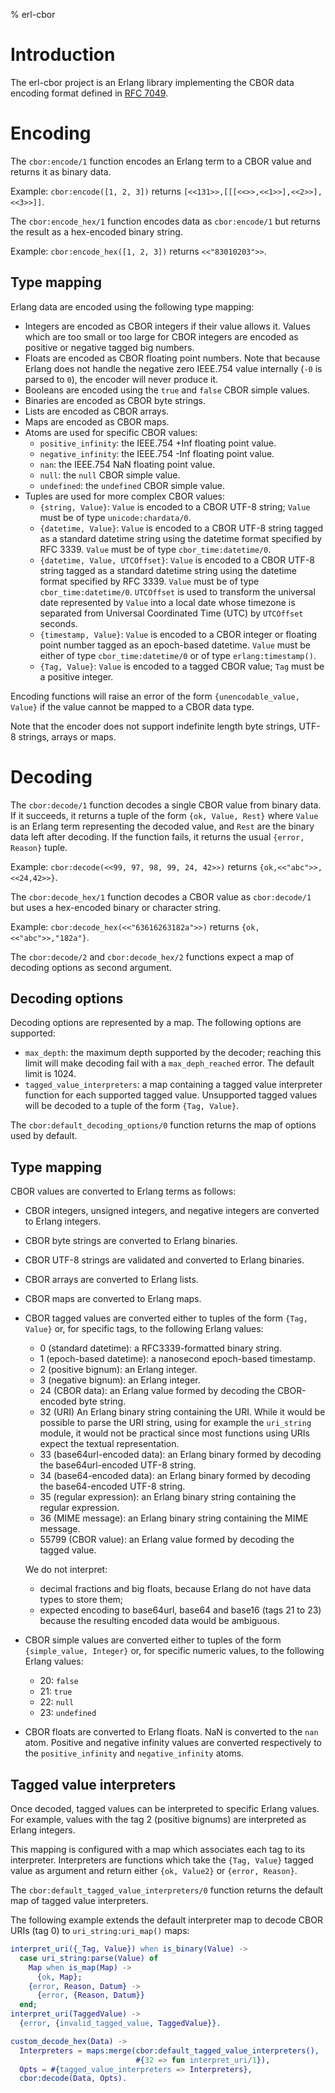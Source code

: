 % erl-cbor

# Introduction
The erl-cbor project is an Erlang library implementing the CBOR data encoding
format defined in [RFC 7049](https://tools.ietf.org/html/rfc7049).

# Encoding
The `cbor:encode/1` function encodes an Erlang term to a CBOR value and
returns it as binary data.

Example: `cbor:encode([1, 2, 3])` returns `[<<131>>,[[[<<>>,<<1>>],<<2>>],<<3>>]]`.

The `cbor:encode_hex/1` function encodes data as `cbor:encode/1` but returns
the result as a hex-encoded binary string.

Example: `cbor:encode_hex([1, 2, 3])` returns `<<"83010203">>`.

## Type mapping
Erlang data are encoded using the following type mapping:

- Integers are encoded as CBOR integers if their value allows it. Values which
  are too small or too large for CBOR integers are encoded as positive or
  negative tagged big numbers.
- Floats are encoded as CBOR floating point numbers. Note that because Erlang
  does not handle the negative zero IEEE.754 value internally (`-0` is parsed
  to `0`), the encoder will never produce it.
- Booleans are encoded using the `true` and `false` CBOR simple values.
- Binaries are encoded as CBOR byte strings.
- Lists are encoded as CBOR arrays.
- Maps are encoded as CBOR maps.
- Atoms are used for specific CBOR values:
  - `positive_infinity`: the IEEE.754 +Inf floating point value.
  - `negative_infinity`: the IEEE.754 -Inf floating point value.
  - `nan`: the IEEE.754 NaN floating point value.
  - `null`: the `null` CBOR simple value.
  - `undefined`: the `undefined` CBOR simple value.
- Tuples are used for more complex CBOR values:
  - `{string, Value}`: `Value` is encoded to a CBOR UTF-8 string; `Value` must
    be of type `unicode:chardata/0`.
  - `{datetime, Value}`: `Value` is encoded to a CBOR UTF-8 string tagged as a
    standard datetime string using the datetime format specified by
    RFC 3339. `Value` must be of type `cbor_time:datetime/0`.
  - `{datetime, Value, UTCOffset}`: `Value` is encoded to a CBOR UTF-8 string
    tagged as a standard datetime string using the datetime format specified
    by RFC 3339. `Value` must be of type `cbor_time:datetime/0`. `UTCOffset`
    is used to transform the universal date represented by `Value` into a
    local date whose timezone is separated from Universal Coordinated Time
    (UTC) by `UTCOffset` seconds.
  - `{timestamp, Value}`: `Value` is encoded to a CBOR integer or floating
    point number tagged as an epoch-based datetime. `Value` must be either of
    type `cbor_time:datetime/0` or of type `erlang:timestamp()`.
  - `{Tag, Value}`: `Value` is encoded to a tagged CBOR value; `Tag` must be a
    positive integer.

Encoding functions will raise an error of the form `{unencodable_value,
Value}` if the value cannot be mapped to a CBOR data type.

Note that the encoder does not support indefinite length byte strings, UTF-8
strings, arrays or maps.

# Decoding
The `cbor:decode/1` function decodes a single CBOR value from binary data. If
it succeeds, it returns a tuple of the form `{ok, Value, Rest}` where `Value`
is an Erlang term representing the decoded value, and `Rest` are the binary
data left after decoding. If the function fails, it returns the usual `{error,
Reason}` tuple.

Example: `cbor:decode(<<99, 97, 98, 99, 24, 42>>)` returns
`{ok,<<"abc">>,<<24,42>>}`.

The `cbor:decode_hex/1` function decodes a CBOR value as `cbor:decode/1` but
uses a hex-encoded binary or character string.

Example: `cbor:decode_hex(<<"63616263182a">>)` returns
`{ok,<<"abc">>,"182a"}`.

The `cbor:decode/2` and `cbor:decode_hex/2` functions expect a map of decoding
options as second argument.

## Decoding options
Decoding options are represented by a map. The following options are
supported:

- `max_depth`: the maximum depth supported by the decoder; reaching this limit
  will make decoding fail with a `max_deph_reached` error. The default limit
  is 1024.
- `tagged_value_interpreters`: a map containing a tagged value interpreter
  function for each supported tagged value. Unsupported tagged values will be
  decoded to a tuple of the form `{Tag, Value}`.

The `cbor:default_decoding_options/0` function returns the map of options used
by default.

## Type mapping
CBOR values are converted to Erlang terms as follows:

- CBOR integers, unsigned integers, and negative integers are converted to
  Erlang integers.
- CBOR byte strings are converted to Erlang binaries.
- CBOR UTF-8 strings are validated and converted to Erlang binaries.
- CBOR arrays are converted to Erlang lists.
- CBOR maps are converted to Erlang maps.
- CBOR tagged values are converted either to tuples of the form `{Tag, Value}`
  or, for specific tags, to the following Erlang values:

  - 0 (standard datetime): a RFC3339-formatted binary string.
  - 1 (epoch-based datetime): a nanosecond epoch-based timestamp.
  - 2 (positive bignum): an Erlang integer.
  - 3 (negative bignum): an Erlang integer.
  - 24 (CBOR data): an Erlang value formed by decoding the CBOR-encoded byte
    string.
  - 32 (URI) An Erlang binary string containing the URI. While it would be
    possible to parse the URI string, using for example the `uri_string`
    module, it would not be practical since most functions using URIs expect
    the textual representation.
  - 33 (base64url-encoded data): an Erlang binary formed by decoding the
    base64url-encoded UTF-8 string.
  - 34 (base64-encoded data): an Erlang binary formed by decoding the
     base64-encoded UTF-8 string.
  - 35 (regular expression): an Erlang binary string containing the regular
    expression.
  - 36 (MIME message): an Erlang binary string containing the MIME message.
  - 55799 (CBOR value): an Erlang value formed by decoding the tagged value.

  We do not interpret:
  - decimal fractions and big floats, because Erlang do not have data types to
    store them;
  - expected encoding to base64url, base64 and base16 (tags 21 to 23) because
    the resulting encoded data would be ambiguous.
- CBOR simple values are converted either to tuples of the form
  `{simple_value, Integer}` or, for specific numeric values, to the following
  Erlang values:
  - 20: `false`
  - 21: `true`
  - 22: `null`
  - 23: `undefined`
- CBOR floats are converted to Erlang floats. NaN is converted to the `nan`
  atom. Positive and negative infinity values are converted respectively to
  the `positive_infinity` and `negative_infinity` atoms.

## Tagged value interpreters
Once decoded, tagged values can be interpreted to specific Erlang values. For
example, values with the tag 2 (positive bignums) are interpreted as Erlang
integers.

This mapping is configured with a map which associates each tag to its
interpreter. Interpreters are functions which take the `{Tag, Value}` tagged
value as argument and return either `{ok, Value2}` or `{error, Reason}`.

The `cbor:default_tagged_value_interpreters/0` function returns the default map
of tagged value interpreters.

The following example extends the default interpreter map to decode CBOR
URIs (tag 0) to `uri_string:uri_map()` maps:

```erlang
interpret_uri({_Tag, Value}) when is_binary(Value) ->
  case uri_string:parse(Value) of
    Map when is_map(Map) ->
      {ok, Map};
    {error, Reason, Datum} ->
      {error, {Reason, Datum}}
  end;
interpret_uri(TaggedValue) ->
  {error, {invalid_tagged_value, TaggedValue}}.

custom_decode_hex(Data) ->
  Interpreters = maps:merge(cbor:default_tagged_value_interpreters(),
                            #{32 => fun interpret_uri/1}),
  Opts = #{tagged_value_interpreters => Interpreters},
  cbor:decode(Data, Opts).
```
